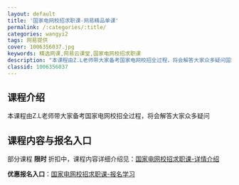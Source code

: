 ```yaml
---
layout: default
title: '国家电网校招求职课-网易精品单课'
permalink: /:categories/:title/
categories: wangyi2
tags: 网易提供
cover: 1006356037.jpg
keywords: 精选网课,网易云课堂,国家电网校招求职课
description: "本课程由Z.L老师带大家备考国家电网校招全过程，将会解答大家众多疑问国家电网校招求职课"
classid: 1006356037
---
```


## 课程介绍

本课程由Z.L老师带大家备考国家电网校招全过程，将会解答大家众多疑问

## 课程内容与报名入口

部分课程 **限时** 折扣中，课程内容详细介绍见：[国家电网校招求职课-详情介绍](https://study.163.com/course/introduction/1006356037.htm?share=1&shareId=1025206652&utm_campaign=share&utm_medium=iphoneShare&utm_source=&utm_u=1025206652)

**优惠报名入口**：[国家电网校招求职课-报名学习](https://study.163.com/course/introduction/1006356037.htm?share=1&shareId=1025206652&utm_campaign=share&utm_medium=iphoneShare&utm_source=&utm_u=1025206652)

